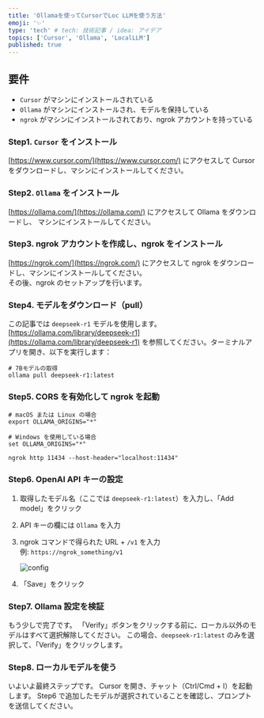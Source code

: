 ```yaml
---
title: 'Ollamaを使ってCursorでLoc LLMを使う方法'
emoji: '✨'
type: 'tech' # tech: 技術記事 / idea: アイデア
topics: ['Cursor', 'Ollama', 'LocalLLM']
published: true
---
```


## 要件

- `Cursor` がマシンにインストールされている
- `Ollama` がマシンにインストールされ、モデルを保持している
- `ngrok` がマシンにインストールされており、ngrok アカウントを持っている

### Step1. `Cursor` をインストール

[https://www.cursor.com/](https://www.cursor.com/) にアクセスして Cursor をダウンロードし、マシンにインストールしてください。

### Step2. `Ollama` をインストール

[https://ollama.com/](https://ollama.com/) にアクセスして Ollama をダウンロードし、 マシンにインストールしてください。

### Step3. ngrok アカウントを作成し、ngrok をインストール

[https://ngrok.com/](https://ngrok.com/) にアクセスして ngrok をダウンロードし、マシンにインストールしてください。  
その後、ngrok のセットアップを行います。

### Step4. モデルをダウンロード（pull）

この記事では `deepseek-r1` モデルを使用します。
[https://ollama.com/library/deepseek-r1](https://ollama.com/library/deepseek-r1) を参照してください。ターミナルアプリを開き、以下を実行します：

```shell
# 7Bモデルの取得
ollama pull deepseek-r1:latest
```

### Step5. CORS を有効化して ngrok を起動

```shell
# macOS または Linux の場合
export OLLAMA_ORIGINS="*"

# Windows を使用している場合
set OLLAMA_ORIGINS="*"

ngrok http 11434 --host-header="localhost:11434"
```

### Step6. OpenAI API キーの設定

1. 取得したモデル名（ここでは `deepseek-r1:latest`）を入力し、「Add model」をクリック
2. API キーの欄には `Ollama` を入力
3. ngrok コマンドで得られた URL + `/v1` を入力  
   例: `https://ngrok_something/v1`

   ![config](https://dev-to-uploads.s3.amazonaws.com/uploads/articles/juwee414s4n1d3tuqzgo.png)

4. 「Save」をクリック

### Step7. Ollama 設定を検証

もう少しで完了です。
「Verify」ボタンをクリックする前に、ローカル以外のモデルはすべて選択解除してください。
この場合、`deepseek-r1:latest` のみを選択して、「Verify」をクリックします。

### Step8. ローカルモデルを使う

いよいよ最終ステップです。
Cursor を開き、チャット（Ctrl/Cmd + l）を起動します。
Step6 で追加したモデルが選択されていることを確認し、プロンプトを送信してください。
